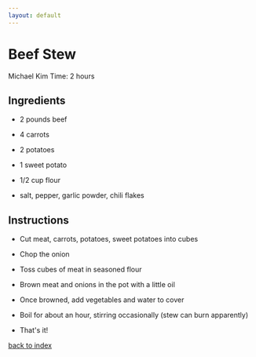 ```yaml
---
layout: default
---
```


# Beef Stew
Michael Kim
Time: 2 hours

## Ingredients

- 2 pounds beef
- 4 carrots
- 2 potatoes
- 1 sweet potato

- 1/2 cup flour
- salt, pepper, garlic powder, chili flakes

## Instructions

- Cut meat, carrots, potatoes, sweet potatoes into cubes
- Chop the onion
- Toss cubes of meat in seasoned flour

- Brown meat and onions in the pot with a little oil
- Once browned, add vegetables and water to cover
- Boil for about an hour, stirring occasionally (stew can burn apparently)
- That's it!


[back to index](../)
